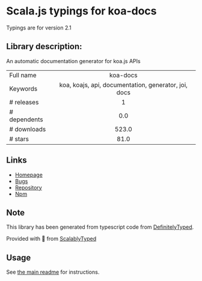 
# Scala.js typings for koa-docs

Typings are for version 2.1

## Library description:
An automatic documentation generator for koa.js APIs

|                    |                 |
| ------------------ | :-------------: |
| Full name          | koa-docs |
| Keywords           | koa, koajs, api, documentation, generator, joi, docs |
| # releases         | 1 |
| # dependents       | 0.0 |
| # downloads        | 523.0 |
| # stars            | 81.0 |

## Links
- [Homepage](https://github.com/a-s-o/koa-docs#readme)
- [Bugs](https://github.com/a-s-o/koa-docs/issues)
- [Repository](https://github.com/a-s-o/koa-docs)
- [Npm](https://www.npmjs.com/package/koa-docs)
    


## Note
This library has been generated from typescript code from [DefinitelyTyped](https://definitelytyped.org).

Provided with :purple_heart: from [ScalablyTyped](https://github.com/oyvindberg/ScalablyTyped)

## Usage
See [the main readme](../../readme.md) for instructions.


